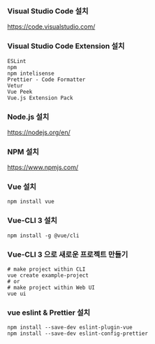 ### Visual Studio Code 설치
https://code.visualstudio.com/


### Visual Studio Code Extension 설치
```
ESLint
npm
npm intelisense
Prettier - Code Formatter
Vetur
Vue Peek
Vue.js Extension Pack
```

### Node.js 설치
https://nodejs.org/en/

### NPM 설치 
https://www.npmjs.com/

### Vue 설치
```
npm install vue
```
### Vue-CLI 3 설치
```
npm install -g @vue/cli
```

### Vue-CLI 3 으로 새로운 프로젝트 만들기 
```
# make project within CLI
vue create example-project
# or
# make project within Web UI
vue ui
```

### vue eslint & Prettier 설치
```
npm install --save-dev eslint-plugin-vue
npm install --save-dev eslint-config-prettier
```
